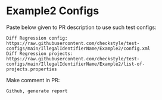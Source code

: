 # Example2 Configs
Paste below given to PR description to use such test configs:
```
Diff Regression config: https://raw.githubusercontent.com/checkstyle/test-configs/main/IllegalIdentifierName/Example2/config.xml
Diff Regression projects: https://raw.githubusercontent.com/checkstyle/test-configs/main/IllegalIdentifierName/Example2/list-of-projects.properties
```
Make comment in PR:
```
Github, generate report
```
